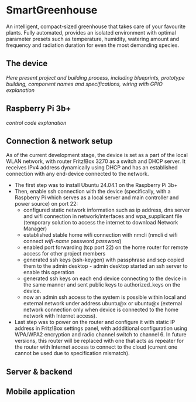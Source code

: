 # SmartGreenhouse
An intelligent, compact-sized greenhouse that takes care of your favourite plants. Fully automated, provides an isolated environment with optimal parameter presets such as temperature, humidity, watering amount and frequency and radiation duration for even the most demanding species. 

## The device

*Here present project and building process, including blueprints, prototype building, component names and specifications, wiring with GPIO explanation*

## Raspberry Pi 3b+

*control code explanation*

## Connection & network setup
As of the current development stage, the device is set as a part of the local WLAN network, with router Fritz!Box 3270 as a switch and DHCP server. It receives IPv4 address dynamically using DHCP and has an established connection with any end-device connected to the network.
- The first step was to install Ubuntu 24.04.1 on the Raspberry Pi 3b+
- Then, enable ssh connection with the device (specifically, with a Raspberry Pi which serves as a local server and main controller and power source) on port 22:
    - configured static network information such as ip address, dns server and wifi connection in network/interfaces and wpa_supplicant file (temporary solution to access the internet to download Network Manager)
    - established stable home wifi connection with nmcli (nmcli d wifi connect *wifi-name* password *password*)
    - enabled port forwarding (tcp port 22) on the home router for remote access for other project members 
    - generated ssh keys (ssh-keygen) with passphrase and scp copied them to the admin desktop - admin desktop started an ssh server to enable this operation
    - generated ssh keys on each end device connecting to the device in the same manner and sent public keys to authorized_keys on the device.
    - now an admin ssh access to the system is possible within local and external network under address ubuntu@x or ubuntu@x (external network connection only when device is connected to the home network with Internet access).
- Last step was to power on the router and configure it with static IP address in Fritz!Box settings panel, with addditional configuration using WPA/WPA2 encryption and radio channel switch to channel 6. In future versions, this router will be replaced with one that acts as repeater for the router with Internet access to connect to the cloud (current one cannot be used due to specification mismatch).

## Server & backend

## Mobile application
